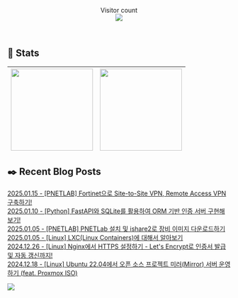 
<p align="center">
    Visitor count<br>
    <img src="https://profile-counter.glitch.me/JaehyoJJAng/count.svg" />
</p>

<br>

## 💜 Stats

| [<img src="https://github-readme-stats.vercel.app/api?username=JaehyoJJAng&theme=onedark&hide_border=true&count_private=true" height="185" />](https://github.com/anuraghazra/github-readme-stats) |[<img src="https://streak-stats.demolab.com/?user=JaehyoJJAng&theme=dark" height="185" />](https://git.io/streak-stats)
| ------ | ------ |

## ✒️ Recent Blog Posts
[2025.01.15 - [PNETLAB] Fortinet으로 Site-to-Site VPN, Remote Access VPN 구축하기!](https://jaehyojjang.dev/네트워크/eve-ng/2025-01-15-pnetlab-vpn/) <br/>
[2025.01.10 - [Python] FastAPI와 SQLite를 활용하여 ORM 기반 인증 서버 구현해보기!](https://jaehyojjang.dev/language/python/2025-01-10-hardware-certification/) <br/>
[2025.01.05 - [PNETLAB] PNETLab 설치 및 ishare2로 장비 이미지 다운로드하기](https://jaehyojjang.dev/네트워크/eve-ng/2025-01-05-pnetlab/) <br/>
[2025.01.05 - [Linux] LXC(Linux Containers)에 대해서 알아보기](https://jaehyojjang.dev/리눅스서버/리눅스/2025-01-05-lxc-vs-docker/) <br/>
[2024.12.26 - [Linux] Nginx에서 HTTPS 설정하기 - Let's Encrypt로 인증서 발급 및 자동 갱신까지!](https://jaehyojjang.dev/리눅스서버/리눅스/2024-12-26-linux-lets-encrypt/) <br/>
[2024.12.18 - [Linux] Ubuntu 22.04에서 오픈 소스 프로젝트 미러(Mirror) 서버 운영하기 (feat. Proxmox ISO)](https://jaehyojjang.dev/리눅스서버/리눅스/2024-12-18-mirror-server/) <br/>


<img src="https://img.shields.io/badge/최근%20배포일-2025/04/06_00:21-%23121212?style=flat">